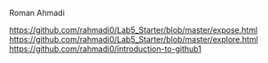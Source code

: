 Roman Ahmadi

https://github.com/rahmadi0/Lab5_Starter/blob/master/expose.html
https://github.com/rahmadi0/Lab5_Starter/blob/master/explore.html
https://github.com/rahmadi0/introduction-to-github1

